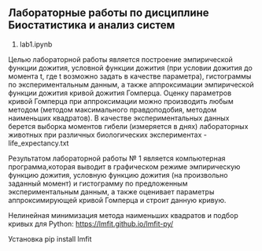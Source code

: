 ## Лабораторные работы по дисциплине Биостатистика и анализ систем 

1) lab1.ipynb
   
Целью лабораторной работы является построение эмпирической функции дожития, условной функции дожития (при условии дожития до момента t, где t возможно задать в качестве параметра), гистограммы по экспериментальным данным, а также аппроксимации эмпирической функции дожития кривой дожития Гомперца. Оценку параметров кривой Гомперца при аппроксимации можно производить любым методом (методом максимального правдоподобия, методом наименьших квадратов). В качестве экспериментальных данных берется выборка моментов гибели (измеряется в днях) лабораторных животных при различных биологических экспериментах - life_expectancy.txt

 Результатом лабораторной работы № 1 является компьютерная программа,которая выводит в графическом режиме эмпирическую функцию дожития, условную функцию дожития (на произвольно заданный момент) и гистограмму по предложенным экспериментальным данным, а также оценивает параметры аппроксимирующей кривой Гомперца и строит данную кривую.

Нелинейная минимизация метода наименьших квадратов и подбор кривых для Python:
 https://lmfit.github.io/lmfit-py/

 Установка pip install lmfit 

